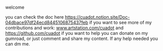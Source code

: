welcome
                                                
you can check the doc here https://cuadot.notion.site/Doc-04dbace97df24ecd8445106875437feb
if you want to see more of my contributions and work: www.artstation.com/cuadot and https://github.com/cuadot
if you want to help you can donate on my gumroad, or just comment and share my content.
If any help needed you can dm me.
